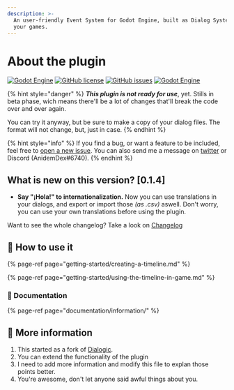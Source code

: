 ```yaml
---
description: >-
  An user-friendly Event System for Godot Engine, built as Dialog System, for
  your games.
---
```


# About the plugin

[![Godot Engine](https://img.shields.io/badge/Godot%20Engine-Plugin-blue?style=flat-square&logo=godot-engine&logoColor=white&logoWidth=20)]() [![GitHub license](https://img.shields.io/github/license/AnidemDex/Godot-DialogPlugin?style=flat-square)](https://github.com/AnidemDex/Godot-DialogPlugin/blob/main/LICENSE) [![GitHub issues](https://img.shields.io/github/issues/AnidemDex/Godot-DialogPlugin?style=flat-square)](https://github.com/AnidemDex/Godot-DialogPlugin/issues) [![Godot Engine](https://img.shields.io/badge/Version-0.1.4-red?style=flat-square)](https://github.com/AnidemDex/Godot-DialogPlugin/releases/tag/v0.1.4)

{% hint style="danger" %}
_**This plugin is not ready for use**_, yet. Stills in beta phase, wich means there'll be a lot of changes that'll break the code over and over again.

You can try it anyway, but be sure to make a copy of your dialog files. The format will not change, but, just in case.
{% endhint %}

{% hint style="info" %}
If you find a bug, or want a feature to be included, feel free to [open a new issue](https://github.com/AnidemDex/Godot-DialogPlugin/issues/new). You can also send me a message on [twitter](https://twitter.com/anidemdex) or Discord \(AnidemDex\#6740\).
{% endhint %}

## What is new on this version? \[0.1.4\]

* **Say "¡Hola!" to internationalization.** Now you can use translations in your dialogs, and export or import those _\(as .csv\)_ aswell. Don't worry, you can use your own translations before using the plugin.

Want to see the whole changelog? Take a look on [Changelog](changelog/0.x.x-pre-release.md#0-1-4-2021-05-09)

## 🧩 How to use it 

{% page-ref page="getting-started/creating-a-timeline.md" %}

{% page-ref page="getting-started/using-the-timeline-in-game.md" %}

### 📘 Documentation

{% page-ref page="documentation/information/" %}

## 💬 More information

1. This started as a fork of [Dialogic](https://github.com/coppolaemilio/dialogic).
2. You can extend the functionality of the plugin
3. I need to add more information and modify this file to explan those points better.
4. You're awesome, don't let anyone said awful things about you.

